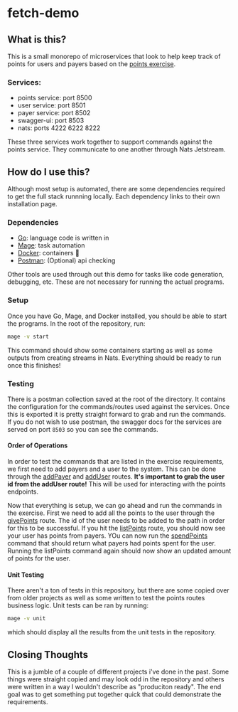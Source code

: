 # fetch-demo

## What is this?

This is a small monorepo of microservices that look to help keep track of points for users and payers based on the [points exercise](https://fetch-hiring.s3.us-east-1.amazonaws.com/points.pdf).

### Services:

- points service: port 8500
- user service: port 8501
- payer service: port 8502
- swagger-ui: port 8503
- nats: ports 4222 6222 8222

These three services work together to support commands against the points service.  They communicate to one another through Nats Jetstream.

## How do I use this?

Although most setup is automated, there are some dependencies required to get the full stack runnning locally.  Each dependency links to their own installation page.

### Dependencies

- [Go](https://go.dev/doc/install): language code is written in
- [Mage](https://magefile.org/): task automation
- [Docker](https://docs.docker.com/get-docker/): containers :woozy_face:
- [Postman](https://www.postman.com/downloads/): (Optional) api checking

Other tools are used through out this demo for tasks like code generation, debugging, etc.  These are not necessary for running the actual programs.

### Setup

Once you have Go, Mage, and Docker installed, you should be able to start the programs.  In the root of the repository, run:

```bash
mage -v start
```

This command should show some containers starting as well as some outputs from creating streams in Nats.  Everything should be ready to run once this finishes!

### Testing

There is a postman collection saved at the root of the directory.  It contains the configuration for the commands/routes used against the services.  Once this is exported it is pretty straight forward to grab and run the commands.  If you do not wish to use postman, the swagger docs for the services are served on port `8503` so you can see the commands.

#### Order of Operations

In order to test the commands that are listed in the exercise requirements, we first need to add payers and a user to the system.  This can be done through the [addPayer](http://localhost:8503/?urls.primaryName=PointService#/default/addPayer) and [addUser](http://localhost:8503/?urls.primaryName=UserService#/default/addUser) routes.  **It's important to grab the user id from the addUser route!**  This will be used for interacting with the points endpoints.

Now that everything is setup, we can go ahead and run the commands in the exercise.  First we need to add all the points to the user through the [givePoints](http://localhost:8503/?urls.primaryName=PointService#/default/givePoints) route.  The id of the user needs to be added to the path in order for this to be successful.  If you hit the [listPoints](http://localhost:8503/?urls.primaryName=PointService#/default/DescribeBalance) route, you should now see your user has points from payers.  YOu can now run the [spendPoints](http://localhost:8503/?urls.primaryName=PointService#/default/spendPoints) command that should return what payers had points spent for the user.  Running the listPoints command again should now show an updated amount of points for the user.


#### Unit Testing

There aren't a ton of tests in this repository, but there are some copied over from older projects as well as some written to test the points routes business logic.  Unit tests can be ran by running:

```bash
mage -v unit
```

which should display all the results from the unit tests in the repository.

## Closing Thoughts

This is a jumble of a couple of different projects i've done in the past. Some things were straight copied and may look odd in the repository and others were written in a way I wouldn't describe as "produciton ready".  The end goal was to get something put together quick that could demonstrate the requirements.